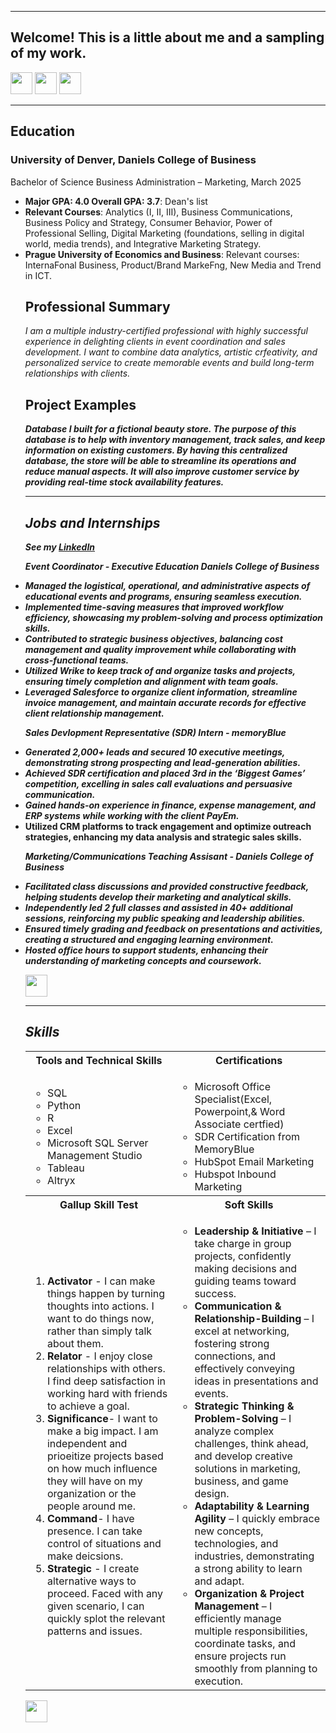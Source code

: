 <a name="top"></a>
<hr>

## Welcome! This is a little about me and a sampling of my work.
[<img src="https://user-images.githubusercontent.com/91146906/162140860-bfb69654-5603-49bd-a7a1-a836ab1c772c.svg" height="35"/>](#education)
[<img src="https://user-images.githubusercontent.com/91146906/162140921-207cd392-cfe5-40e6-a84e-0a16e19e405a.svg" height="35"/>](#profExp)
[<img src="https://user-images.githubusercontent.com/91146906/162140965-cf707805-9abd-43f7-8314-4f96794c44dc.svg" height="35"/>](#skills)

<a name="education"></a>
<hr>

## Education
### University of Denver, Daniels College of Business
Bachelor of Science Business Administration – Marketing, March 2025

<ul>
  <li><b>Major GPA: 4.0 Overall GPA: 3.7</b>: Dean's list</li>
  <li><b>Relevant Courses</b>: Analytics (I, II, III), Business Communications, Business Policy and Strategy, Consumer Behavior, Power of Professional Selling, Digital Marketing (foundations, selling in digital world, media trends), and Integrative Marketing Strategy.</li>
  <li><b>Prague University of Economics and Business</b>: Relevant courses: InternaFonal Business, Product/Brand MarkeFng, New Media and Trend in ICT.</li>
 
## Professional Summary 
<i> I am a multiple industry-certified professional with highly successful experience in delighting clients in event coordination and sales development. I want to combine data analytics, artistic crfeativity, and personalized service to create memorable events and build long-term relationships with clients. </i>

## Project Examples
<i> <b> Database I built for a fictional beauty store.<b> The purpose of this database is to help with inventory management, track sales, and keep information on existing customers. By having this centralized database, the store will be able to streamline its operations and reduce manual aspects. It will also improve customer service by providing real-time stock availability features.</li>

<a name="Professional Experience"></a>
<hr>

## Jobs and Internships
<i>See my [LinkedIn](https://www.linkedin.com/in/meganzieglerr/)</i>

<i> <b> Event Coordinator - Executive Education Daniels College of Business</b>
<li> Managed the logistical, operational, and administrative aspects of educational events and programs, ensuring seamless execution.</li>
<li> Implemented time-saving measures that improved workflow efficiency, showcasing my problem-solving and process optimization skills.</li>
<li> Contributed to strategic business objectives, balancing cost management and quality improvement while collaborating with cross-functional teams.</li>
<li> Utilized Wrike to keep track of and organize tasks and projects, ensuring timely completion and alignment with team goals.</li>
<li> Leveraged Salesforce to organize client information, streamline invoice management, and maintain accurate records for effective client relationship management.</li>


<i> <b> Sales Devlopment Representative (SDR) Intern - memoryBlue </b>
<li> Generated 2,000+ leads and secured 10 executive meetings, demonstrating strong prospecting and lead-generation abilities.</i>
<li> Achieved SDR certification and placed 3rd in the ‘Biggest Games’ competition, excelling in sales call evaluations and persuasive communication.</i>
<li> Gained hands-on experience in finance, expense management, and ERP systems while working with the client PayEm.</i>
<li> Utilized CRM platforms to track engagement and optimize outreach strategies, enhancing my data analysis and strategic sales skills.</i>

<i> <b> Marketing/Communications Teaching Assisant - Daniels College of Business </b>
<li> Facilitated class discussions and provided constructive feedback, helping students develop their marketing and analytical skills.</li>
<li> Independently led 2 full classes and assisted in 40+ additional sessions, reinforcing my public speaking and leadership abilities.</li>
<li> Ensured timely grading and feedback on presentations and activities, creating a structured and engaging learning environment.</li>
<li> Hosted office hours to support students, enhancing their understanding of marketing concepts and coursework.</li>


[<img src="https://user-images.githubusercontent.com/91146906/152072378-b0168a2d-e85c-47c6-a272-fcfb3f6a44ae.svg" height="35"/>](#top)

<a name="skills"></a>
<hr>

## Skills

<table>
  <tr>
    <th>Tools and Technical Skills</th>
    <th>Certifications</th>
  </tr>
  <tr>
    <td>
     <ul>
        <li>SQL</li>
        <li>Python</li>
        <li>R</li>
        <li>Excel</li>
        <li>Microsoft SQL Server Management Studio</li>
        <li>Tableau</li>
       <li>Altryx</li>
      </ul>
    </td>
    <td>
     <ul>
        <li> Microsoft Office Specialist(Excel, Powerpoint,& Word Associate certfied)</li>
        <li> SDR Certification from MemoryBlue </li>
        <li> HubSpot Email Marketing </li>
        <li> Hubspot Inbound Marketing </li>
      </ul>
    </td>
  </tr>
  <tr>
    <th>Gallup Skill Test</th>
    <th>Soft Skills</th>
 </tr>
 <tr>
   <td>
     <ol>
        <li><b>Activator</b> - I can make things happen by turning thoughts into actions. I want to do things now, rather than simply talk about them. </li>
        <li><b>Relator</b> - I enjoy close relationships with others. I find deep satisfaction in working hard with friends to achieve a goal. </li>
        <li><b>Significance</b>- I want to make a big impact. I am independent and prioeitize projects based on how much influence they will have on my organization or the people around me. </li>
        <li><b>Command</b>- I have presence. I can take control of situations and make deicsions. </li>
        <li><b>Strategic</b> - I create alternative ways to proceed. Faced with any given scenario, I can quickly splot the relevant patterns and issues.</li>
     </ol>
   </td>
   <td>
     <ul>
        <li><b>Leadership & Initiative</b> – I take charge in group projects, confidently making decisions and guiding teams toward success.</li>
        <li><b>Communication & Relationship-Building</b> – I excel at networking, fostering strong connections, and effectively conveying ideas in presentations and events.</li>
       <li><b>Strategic Thinking & Problem-Solving</b> – I analyze complex challenges, think ahead, and develop creative solutions in marketing, business, and game design.</li>
       <li><b>Adaptability & Learning Agility</b> – I quickly embrace new concepts, technologies, and industries, demonstrating a strong ability to learn and adapt.</li>
       <li><b>Organization & Project Management</b> – I efficiently manage multiple responsibilities, coordinate tasks, and ensure projects run smoothly from planning to execution.</li>
     </ul>
   </td>
 </tr>
</table>

[<img src="https://user-images.githubusercontent.com/91146906/152072378-b0168a2d-e85c-47c6-a272-fcfb3f6a44ae.svg" height="35"/>](#top)
